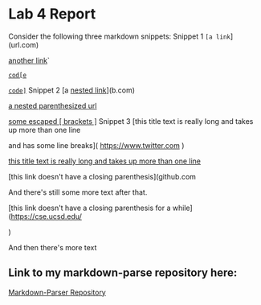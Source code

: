 # Lab 4 Report 

Consider the following three markdown snippets:
Snippet 1
`[a link`](url.com)

[another link](`google.com)`

[`cod[e`](google.com)

[`code]`](ucsd.edu)
Snippet 2
[a [nested link](a.com)](b.com)

[a nested parenthesized url](a.com(()))

[some escaped \[ brackets \]](example.com)
Snippet 3
[this title text is really long and takes up more than 
one line

and has some line breaks](
    https://www.twitter.com
)

[this title text is really long and takes up more than 
one line](
https://sites.google.com/eng.ucsd.edu/cse-15l-spring-2022/schedule
)


[this link doesn't have a closing parenthesis](github.com

And there's still some more text after that.

[this link doesn't have a closing parenthesis for a while](https://cse.ucsd.edu/



)

And then there's more text

## Link to my markdown-parse repository here:
[Markdown-Parser Repository](https://github.com/cerealb/markdown-parser.git)


